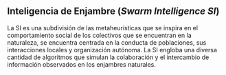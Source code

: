 ## Inteligencia de Enjambre (_Swarm Intelligence_ _SI_)

La SI es una subdivisión de las metaheurísticas que se inspira en el comportamiento
social de los colectivos que se encuentran en la naturaleza, se encuentra
centrada en la conducta de poblaciones, sus interacciones locales y
organización autónoma. La SI engloba una diversa cantidad de algoritmos
que simulan la colaboración y el intercambio de información observados
en los enjambres naturales. 
